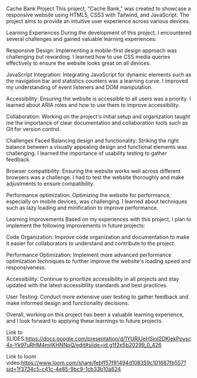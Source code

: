 
Cache Bank Project
This project, "Cache Bank," was created to showcase a responsive website using HTML5, CSS3 with Tailwind, and JavaScript. The project aims to provide an intuitive user experience across various devices.

Learning Experiences
During the development of this project, I encountered several challenges and gained valuable learning experiences:

Responsive Design: Implementing a mobile-first design approach was challenging but rewarding. I learned how to use CSS media queries effectively to ensure the website looks great on all devices.

JavaScript Integration: Integrating JavaScript for dynamic elements such as the navigation bar and statistics counters was a learning curve. I improved my understanding of event listeners and DOM manipulation.

Accessibility: Ensuring the website is accessible to all users was a priority. I learned about ARIA roles and how to use them to improve accessibility.

Collaboration: Working on the project's initial setup and organization taught me the importance of clear documentation and collaboration tools such as Git for version control.

Challenges Faced
Balancing design and functionality: Striking the right balance between a visually appealing design and functional elements was challenging. I learned the importance of usability testing to gather feedback.

Browser compatibility: Ensuring the website works well across different browsers was a challenge. I had to test the website thoroughly and make adjustments to ensure compatibility.

Performance optimization: Optimizing the website for performance, especially on mobile devices, was challenging. I learned about techniques such as lazy loading and minification to improve performance.

Learning Improvements
Based on my experiences with this project, I plan to implement the following improvements in future projects:

Code Organization: Improve code organization and documentation to make it easier for collaborators to understand and contribute to the project.

Performance Optimization: Implement more advanced performance optimization techniques to further improve the website's loading speed and responsiveness.

Accessibility: Continue to prioritize accessibility in all projects and stay updated with the latest accessibility standards and best practices.

User Testing: Conduct more extensive user testing to gather feedback and make informed design and functionality decisions.

Overall, working on this project has been a valuable learning experience, and I look forward to applying these learnings to future projects.





Link to SLIDES:https://docs.google.com/presentation/d/1YURiUeHSjnI2DKlekPpysc4x-Yk97uRHM4miIKHNNpQ/edit#slide=id.g1f2e5b20299_0_426

Link to loom video:https://www.loom.com/share/febff57f91494d108359c101687fb557?sid=1f3734c5-c41c-4e85-9bc9-1cb33b10a624
